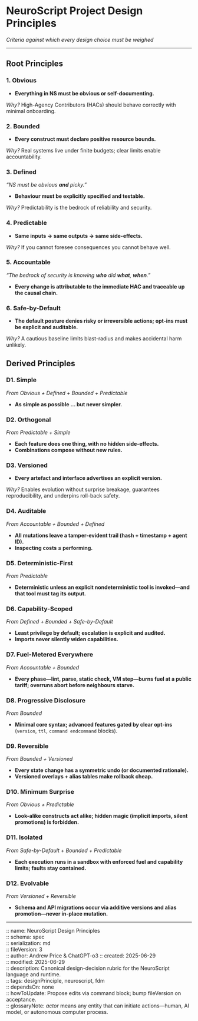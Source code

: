 # NeuroScript Project Design Principles  
*Criteria against which every design choice must be weighed*  
  
---  
  
## Root Principles  
  
### 1. Obvious  
- **Everything in NS must be obvious or self-documenting.**  
  
*Why?* High-Agency Contributors (HACs) should behave correctly with minimal onboarding.  
  
### 2. Bounded  
- **Every construct must declare positive resource bounds.**  
  
*Why?* Real systems live under finite budgets; clear limits enable accountability.  
  
### 3. Defined  
*“NS must be obvious **and** picky.”*  
- **Behaviour must be explicitly specified and testable.**  
  
*Why?* Predictability is the bedrock of reliability and security.  
  
### 4. Predictable  
- **Same inputs → same outputs → same side-effects.**  
  
*Why?* If you cannot foresee consequences you cannot behave well.  
  
### 5. Accountable  
*“The bedrock of security is knowing **who** did **what**, **when**.”*  
- **Every change is attributable to the immediate HAC and traceable up the causal chain.**  
  
### 6. Safe-by-Default  
- **The default posture denies risky or irreversible actions; opt-ins must be explicit and auditable.**  
  
*Why?* A cautious baseline limits blast-radius and makes accidental harm unlikely.  
  
## Derived Principles  
  
### D1. Simple  
*From Obvious + Defined + Bounded + Predictable*  
- **As simple as possible ... but never simpler.**  
  
### D2. Orthogonal  
*From Predictable + Simple*  
- **Each feature does one thing, with no hidden side-effects.**  
- **Combinations compose without new rules.**  
  
### D3. Versioned  
- **Every artefact and interface advertises an explicit version.**  
  
*Why?* Enables evolution without surprise breakage, guarantees reproducibility, and underpins roll-back safety.  

### D4. Auditable  
*From Accountable + Bounded + Defined*  
- **All mutations leave a tamper-evident trail (hash + timestamp + agent ID).**  
- **Inspecting costs ≤ performing.**  
  
### D5. Deterministic-First  
*From Predictable*  
- **Deterministic unless an explicit nondeterministic tool is invoked—and that tool must tag its output.**  
  
### D6. Capability-Scoped  
*From Defined + Bounded + Safe-by-Default*  
- **Least privilege by default; escalation is explicit and audited.**  
- **Imports never silently widen capabilities.**  
  
### D7. Fuel-Metered Everywhere  
*From Accountable + Bounded*  
- **Every phase—lint, parse, static check, VM step—burns fuel at a public tariff; overruns abort before neighbours starve.**  
  
### D8. Progressive Disclosure  
*From Bounded*  
- **Minimal core syntax; advanced features gated by clear opt-ins** (`version`, `ttl`, `command endcommand` blocks).  
  
### D9. Reversible  
*From Bounded + Versioned*  
- **Every state change has a symmetric undo (or documented rationale).**  
- **Versioned overlays + alias tables make rollback cheap.**  
  
### D10. Minimum Surprise  
*From Obvious + Predictable*  
- **Look-alike constructs act alike; hidden magic (implicit imports, silent promotions) is forbidden.**  
  
### D11. Isolated  
*From Safe-by-Default + Bounded + Predictable*  
- **Each execution runs in a sandbox with enforced fuel and capability limits; faults stay contained.**  
  
### D12. Evolvable  
*From Versioned + Reversible*  
- **Schema and API migrations occur via additive versions and alias promotion—never in-place mutation.**  
  
---  
  
:: name: NeuroScript Design Principles  
:: schema: spec  
:: serialization: md  
:: fileVersion: 3  
:: author: Andrew Price & ChatGPT-o3
:: created: 2025-06-29  
:: modified: 2025-06-29  
:: description: Canonical design-decision rubric for the NeuroScript language and runtime.  
:: tags: designPrinciple, neuroscript, fdm  
:: dependsOn: none  
:: howToUpdate: Propose edits via command block; bump fileVersion on acceptance.  
:: glossaryNote: *actor* means any entity that can initiate actions—human, AI model, or autonomous computer process.
